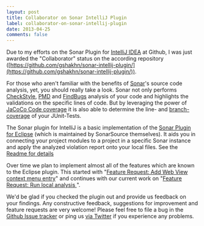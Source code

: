 ```yaml
---
layout: post
title: Collaborator on Sonar IntelliJ Plugin
label: collaborator-on-sonar-intellij-plugin
date: 2013-04-25
comments: false
---
```


Due to my efforts on the Sonar Plugin for [IntelliJ IDEA](http://www.jetbrains.com/idea/) at Github, I was just awarded the "Collaborator" status on the according repository ([https://github.com/gshakhn/sonar-intellij-plugin/](https://github.com/gshakhn/sonar-intellij-plugin/)).

For those who aren't familiar with the benefits of [Sonar](http://www.sonarsource.org/)'s source code analysis, yet, you should really take a look. Sonar not only performs [CheckStyle](http://checkstyle.sourceforge.net/), [PMD](http://pmd.sourceforge.net/) and [FindBugs](http://findbugs.sourceforge.net/) analysis of your code and highlights the validations on the specific lines of code. But by leveraging the power of [JaCoCo Code coverage](http://www.eclemma.org/jacoco/) it is also able to determine the line- and [branch-coverage](http://www.eclemma.org/jacoco/trunk/doc/counters.html) of your JUnit-Tests.

The Sonar plugin for IntelliJ is a basic implementation of the [Sonar Plugin for Eclipse](http://docs.codehaus.org/display/SONAR/Using+Sonar+in+Eclipse) (which is maintained by SonarSource themselves). It aids you in connecting your project modules to a project in a specific Sonar instance and apply the analyzed violation report onto your local files. See the [Readme for details](https://github.com/gshakhn/sonar-intellij-plugin#using-the-plugin)

Over time we plan to implement almost all of the features which are known to the Eclipse plugin. This started with "[Feature Request: Add Web View context menu entry](https://github.com/gshakhn/sonar-intellij-plugin/issues/11)" and continues with our current work on "[Feature Request: Run local analysis ](https://github.com/gshakhn/sonar-intellij-plugin/issues/10)". 

We'd be glad if you checked the plugin out and provide us feedback on your findings. Any constructive feedback, suggestions for improvement and feature requests are very welcome! Please feel free to file a bug in the [Github Issue tracker](https://github.com/gshakhn/sonar-intellij-plugin/issues) or ping us [via Twitter](http://twitter.com/goldstift) if you experience any problems. 
